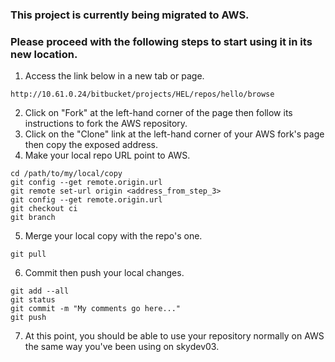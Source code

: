 ### This project is currently being migrated to AWS.

### Please proceed with the following steps to start using it in its new location.
1. Access the link below in a new tab or page.

```
http://10.61.0.24/bitbucket/projects/HEL/repos/hello/browse
```

2. Click on "Fork" at the left-hand corner of the page then follow its instructions to fork the AWS repository.
3. Click on the "Clone" link at the left-hand corner of your AWS fork's page then copy the exposed address.
4. Make your local repo URL point to AWS.

```
cd /path/to/my/local/copy
git config --get remote.origin.url
git remote set-url origin <address_from_step_3>
git config --get remote.origin.url
git checkout ci
git branch
```

5. Merge your local copy with the repo's one.

```
git pull
```

6. Commit then push your local changes.

```
git add --all
git status
git commit -m "My comments go here..."
git push
```

7. At this point, you should be able to use your repository normally on AWS the same way you've been using on skydev03.
